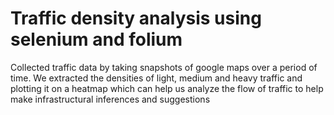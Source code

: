# Traffic density analysis using selenium and folium
Collected traffic data by taking snapshots of google maps over a period of time. We extracted the densities of light, medium and heavy traffic and plotting it on a heatmap which can help us analyze the flow of traffic to help make infrastructural inferences and suggestions
